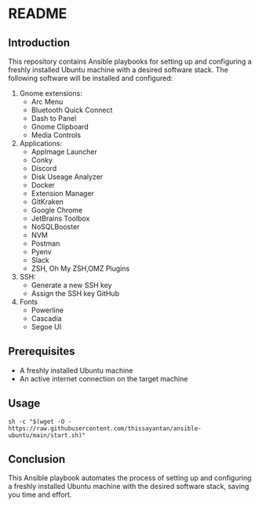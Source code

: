 # README

## Introduction
This repository contains Ansible playbooks for setting up and configuring a freshly installed Ubuntu machine with a desired software stack. The following software will be installed and configured:

1. Gnome extensions:
    - Arc Menu
    - Bluetooth Quick Connect
    - Dash to Panel
    - Gnome Clipboard
    - Media Controls
2. Applications:
    - AppImage Launcher
    - Conky
    - Discord
    - Disk Useage Analyzer
    - Docker
    - Extension Manager
    - GitKraken
    - Google Chrome
    - JetBrains Toolbox
    - NoSQLBooster
    - NVM
    - Postman
    - Pyenv
    - Slack
    - ZSH, Oh My ZSH,OMZ Plugins
3. SSH:
    - Generate a new SSH key
    - Assign the SSH key GitHub
3. Fonts
    - Powerline
    - Cascadia
    - Segoe UI

## Prerequisites
- A freshly installed Ubuntu machine
- An active internet connection on the target machine

## Usage
```
sh -c "$(wget -O - https://raw.githubusercontent.com/thissayantan/ansible-ubuntu/main/start.sh)"
```

## Conclusion
This Ansible playbook automates the process of setting up and configuring a freshly installed Ubuntu machine with the desired software stack, saving you time and effort.

